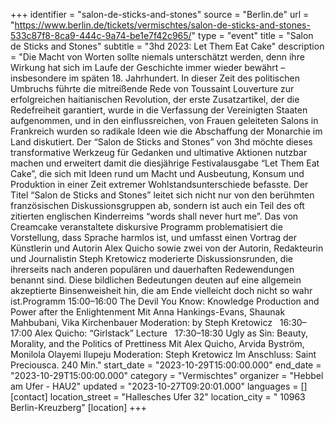 +++
identifier = "salon-de-sticks-and-stones"
source = "Berlin.de"
url = "https://www.berlin.de/tickets/vermischtes/salon-de-sticks-and-stones-533c87f8-8ca9-444c-9a74-be1e7f42c965/"
type = "event"
title = "Salon de Sticks and Stones"
subtitle = "3hd 2023: Let Them Eat Cake"
description = "Die Macht von Worten sollte niemals unterschätzt werden, denn ihre Wirkung hat sich im Laufe der Geschichte immer wieder bewährt – insbesondere im späten 18. Jahrhundert. In dieser Zeit des politischen Umbruchs führte die mitreißende Rede von Toussaint Louverture zur erfolgreichen haitianischen Revolution, der erste Zusatzartikel, der die Redefreiheit garantiert, wurde in die Verfassung der Vereinigten Staaten aufgenommen, und in den einflussreichen, von Frauen geleiteten Salons in Frankreich wurden so radikale Ideen wie die Abschaffung der Monarchie im Land diskutiert. Der “Salon de Sticks and Stones” von 3hd möchte dieses transformative Werkzeug für Gedanken und ultimative Aktionen nutzbar machen und erweitert damit die diesjährige Festivalausgabe “Let Them Eat Cake”, die sich mit Ideen rund um Macht und Ausbeutung, Konsum und Produktion in einer Zeit extremer Wohlstandsunterschiede befasste. Der Titel “Salon de Sticks and Stones” leitet sich nicht nur von den berühmten französischen Diskussionsgruppen ab, sondern ist auch ein Teil des oft zitierten englischen Kinderreims “words shall never hurt me”. Das von Creamcake veranstaltete diskursive Programm problematisiert die Vorstellung, dass Sprache harmlos ist, und umfasst einen Vortrag der Künstlerin und Autorin Alex Quicho sowie zwei von der Autorin, Redakteurin und Journalistin Steph Kretowicz moderierte Diskussionsrunden, die ihrerseits nach anderen populären und dauerhaften Redewendungen benannt sind. Diese bildlichen Bedeutungen deuten auf eine allgemein akzeptierte Binsenweisheit hin, die am Ende vielleicht doch nicht so wahr ist.Programm 15:00–16:00 The Devil You Know: Knowledge Production and Power after the Enlightenment Mit Anna Hankings-Evans, Shaunak Mahbubani, Vika Kirchenbauer Moderation: by Steph Kretowicz   16:30–17:00 Alex Quicho: “Girlstack” Lecture   17:30–18:30 Ugly as Sin: Beauty, Morality, and the Politics of Prettiness Mit Alex Quicho, Arvida Byström, Monilola Olayemi Ilupeju Moderation: Steph Kretowicz Im Anschluss: Saint Preciousca. 240 Min."
start_date = "2023-10-29T15:00:00.000"
end_date = "2023-10-29T15:00:00.000"
category = "Vermischtes"
organizer = "Hebbel am Ufer - HAU2"
updated = "2023-10-27T09:20:01.000"
languages = []
[contact]
location_street = "Hallesches Ufer 32"
location_city = " 10963 Berlin-Kreuzberg"
[location]
+++